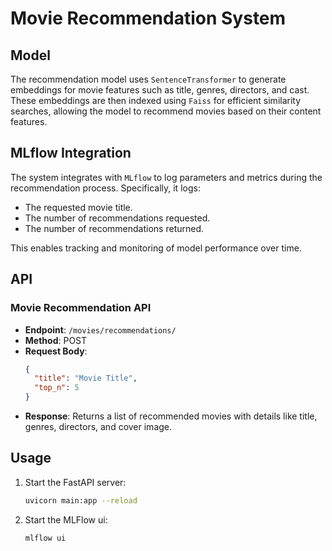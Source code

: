 # Movie Recommendation System

## Model

The recommendation model uses `SentenceTransformer` to generate embeddings for movie features such as title, genres, directors, and cast. These embeddings are then indexed using `Faiss` for efficient similarity searches, allowing the model to recommend movies based on their content features.

## MLflow Integration

The system integrates with `MLflow` to log parameters and metrics during the recommendation process. Specifically, it logs:
- The requested movie title.
- The number of recommendations requested.
- The number of recommendations returned.

This enables tracking and monitoring of model performance over time.

## API

### Movie Recommendation API
- **Endpoint**: `/movies/recommendations/`
- **Method**: POST
- **Request Body**:
    ```json
    {
      "title": "Movie Title",
      "top_n": 5
    }
    ```
- **Response**: Returns a list of recommended movies with details like title, genres, directors, and cover image.

## Usage

1. Start the FastAPI server:
   ```bash
   uvicorn main:app --reload
   ```
2. Start the MLFlow ui:
   ```bash
   mlflow ui
   ```
